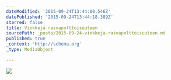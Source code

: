 ```yaml
---
dateModified: '2015-09-24T13:44:00.546Z'
datePublished: '2015-09-24T13:44:18.389Z'
starred: false
title: Vinkkejä rasvapolttoisuuteen
sourcePath: _posts/2015-09-24-vinkkeja-rasvapolttoisuuteen.md
published: true
_context: 'http://schema.org'
_type: MediaObject

---
```

![](https://the-grid-user-content.s3-us-west-2.amazonaws.com/036a9c6c-bc4d-421a-877e-1ef0b5c544c6.jpg)